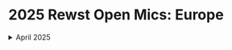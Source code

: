 # 2025 Rewst Open Mics: Europe

<details>

<summary>April 2025</summary>

[april-3-2025-the-very-first-eu-open-mic.md](april-3-2025-the-very-first-eu-open-mic.md "mention")

</details>

